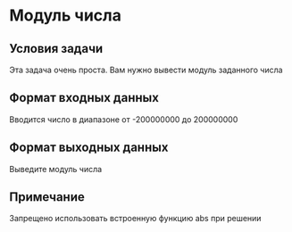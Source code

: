 # Модуль числа

## Условия задачи
Эта задача очень проста. Вам нужно вывести модуль заданного числа 

## Формат входных данных
Вводится число в диапазоне от -200000000 до 200000000

## Формат выходных данных
Выведите модуль числа

## Примечание
Запрещено использовать встроенную функцию abs при решении